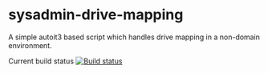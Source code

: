 sysadmin-drive-mapping
======================

A simple autoit3 based script which handles drive mapping in a non-domain environment.

Current build status
[![Build status](https://ci.appveyor.com/api/projects/status/a0ruqedgvp4h43y6?svg=true)](https://ci.appveyor.com/project/andrewphilipsmith/sysadmin-drive-mapping)
